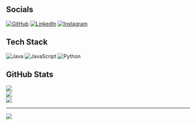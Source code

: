 ## Socials
[![GitHub](https://img.shields.io/badge/GitHub-100000?style=for-the-badge&logo=github&logoColor=white)](https://github.com/Julian702)
[![LinkedIn](https://img.shields.io/badge/LinkedIn-0077B5?style=for-the-badge&logo=linkedin&logoColor=white)](https://www.linkedin.com/in/julian-konstantin-herzog/)
[![Instagram](https://img.shields.io/badge/Instagram-E4405F?style=for-the-badge&logo=instagram&logoColor=white)](https://www.instagram.com/julian0702/)

## Tech Stack
![Java](https://img.shields.io/badge/java-%23ED8B00.svg?style=for-the-badge&logo=java&logoColor=white) ![JavaScript](https://img.shields.io/badge/javascript-%23323330.svg?style=for-the-badge&logo=javascript&logoColor=%23F7DF1E) ![Python](https://img.shields.io/badge/python-3670A0?style=for-the-badge&logo=python&logoColor=ffdd54)

## GitHub Stats
![](https://github-readme-stats.vercel.app/api?username=Julian702&theme=react&hide_border=true&include_all_commits=true&count_private=false)<br/>
![](https://github-readme-streak-stats.herokuapp.com/?user=Julian702&theme=react&hide_border=true)<br/>
![](https://github-readme-stats.vercel.app/api/top-langs/?username=Julian702&theme=react&hide_border=true&include_all_commits=true&count_private=false&layout=compact)

---
[![](https://visitcount.itsvg.in/api?id=Julian702&icon=1&color=0)](https://visitcount.itsvg.in)

<!--
**Julian702/Julian702** is a ✨ _special_ ✨ repository because its `README.md` (this file) appears on your GitHub profile.

Here are some ideas to get you started:

- 🔭 I’m currently working on ...
- 🌱 I’m currently learning ...
- 👯 I’m looking to collaborate on ...
- 🤔 I’m looking for help with ...
- 💬 Ask me about ...
- 📫 How to reach me: ...
- 😄 Pronouns: ...
- ⚡ Fun fact: ...
-->
